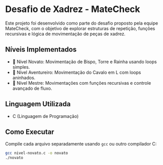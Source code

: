 # Desafio de Xadrez - MateCheck

Este projeto foi desenvolvido como parte do desafio proposto pela equipe MateCheck, com o objetivo de explorar estruturas de repetição, funções recursivas e lógica de movimentação de peças de xadrez.

## Níveis Implementados

- 🏅 Nível Novato: Movimentação de Bispo, Torre e Rainha usando loops simples.
- 🏅 Nível Aventureiro: Movimentação do Cavalo em L com loops aninhados.
- 🥇 Nível Mestre: Movimentações com funções recursivas e controle avançado de fluxo.

## Linguagem Utilizada

- C (Linguagem de Programação)

## Como Executar

Compile cada arquivo separadamente usando `gcc` ou outro compilador C:

```bash
gcc nivel-novato.c -o novato
./novato
